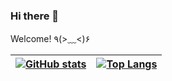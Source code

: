 ### Hi there 👋
Welcome! ٩(>﹏<)۶

[![GitHub stats](https://github-readme-stats-realth000.vercel.app/api?username=realth000&theme=radical&include_all_commits=true&show_icons=true)](https://github.com/anuraghazra/github-readme-stats) | [![Top Langs](https://github-readme-stats-realth000.vercel.app/api/top-langs/?username=realth000&theme=radical&layout=compact&langs_count=6&hide=cmake,css,html,javascript,shell)](https://github.com/anuraghazra/github-readme-stats)
---|---
